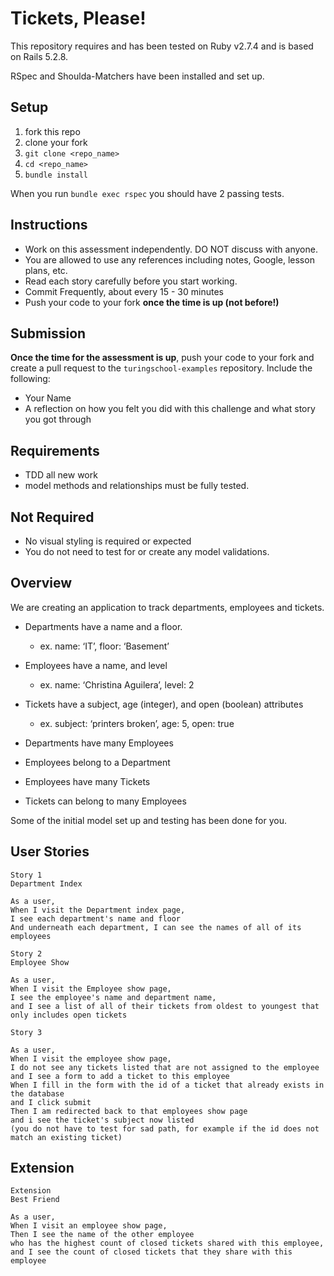 # Tickets, Please!

This repository requires and has been tested on Ruby v2.7.4 and is based on Rails 5.2.8.

RSpec and Shoulda-Matchers have been installed and set up.

## Setup

1. fork this repo
2. clone your fork
3. `git clone <repo_name>`
4. `cd <repo_name>`
5. `bundle install`

When you run `bundle exec rspec` you should have 2 passing tests.

## Instructions

* Work on this assessment independently. DO NOT discuss with anyone.
* You are allowed to use any references including notes, Google, lesson plans, etc.
* Read each story carefully before you start working.
* Commit Frequently, about every 15 - 30 minutes
* Push your code to your fork **once the time is up (not before!)**

## Submission

**Once the time for the assessment is up**, push your code to your fork and create a pull request to the `turingschool-examples` repository. Include the following:

* Your Name
* A reflection on how you felt you did with this challenge and what story you got through

## Requirements

* TDD all new work
* model methods and relationships must be fully tested.

## Not Required

* No visual styling is required or expected
* You do not need to test for or create any model validations.

## Overview

We are creating an application to track departments, employees and tickets.

* Departments have a name and a floor.
	* ex. name: ‘IT’, floor: ‘Basement’
* Employees have a name, and level
	* ex. name: ‘Christina Aguilera’, level: 2
* Tickets have a subject, age (integer), and open (boolean) attributes
	* ex. subject: ‘printers broken’, age: 5, open: true

* Departments have many Employees
* Employees belong to a Department
* Employees have many Tickets
* Tickets can belong to many Employees

Some of the initial model set up and testing has been done for you.

## User Stories
```
Story 1
Department Index

As a user,
When I visit the Department index page,
I see each department's name and floor
And underneath each department, I can see the names of all of its employees
```
```
Story 2
Employee Show

As a user,
When I visit the Employee show page,
I see the employee's name and department name,
and I see a list of all of their tickets from oldest to youngest that only includes open tickets
```
```
Story 3

As a user,
When I visit the employee show page,
I do not see any tickets listed that are not assigned to the employee
and I see a form to add a ticket to this employee
When I fill in the form with the id of a ticket that already exists in the database
and I click submit
Then I am redirected back to that employees show page
and i see the ticket's subject now listed
(you do not have to test for sad path, for example if the id does not match an existing ticket)
```
## Extension
```
Extension
Best Friend

As a user,
When I visit an employee show page,
Then I see the name of the other employee
who has the highest count of closed tickets shared with this employee,
and I see the count of closed tickets that they share with this employee
```
